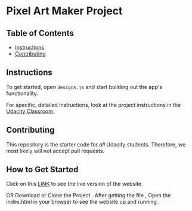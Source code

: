 # Pixel Art Maker Project

## Table of Contents

* [Instructions](#instructions)
* [Contributing](#contributing)

## Instructions

To get started, open `designs.js` and start building out the app's functionality.

For specific, detailed instructions, look at the project instructions in the [Udacity Classroom](https://classroom.udacity.com/me).

## Contributing

This repository is the starter code for _all_ Udacity students. Therefore, we most likely will not accept pull requests.

## How to Get Started

Click on this [LINK](https://segunkadiri.github.io/project-pixel-artmaker/) to see the live version of the website.

OR
Download or Clone the Project . After getting the file , Open the index.html in your browser to see the website up and running .